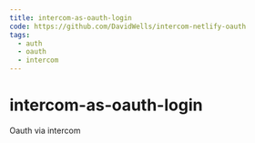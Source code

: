 ```yaml
---
title: intercom-as-oauth-login
code: https://github.com/DavidWells/intercom-netlify-oauth
tags: 
  - auth
  - oauth
  - intercom
---
```


# intercom-as-oauth-login

Oauth via intercom 
